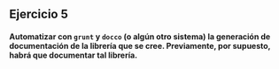 ## Ejercicio 5

#### Automatizar con `grunt` y `docco` (o algún otro sistema) la generación de documentación de la librería que se cree. Previamente, por supuesto, habrá que documentar tal librería.
